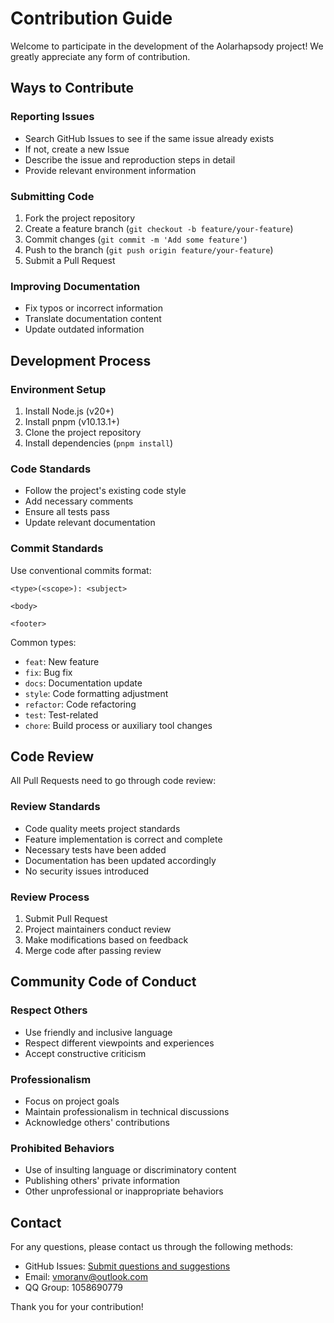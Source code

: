 # Contribution Guide

Welcome to participate in the development of the Aolarhapsody project! We greatly appreciate any form of contribution.

## Ways to Contribute

### Reporting Issues

- Search GitHub Issues to see if the same issue already exists
- If not, create a new Issue
- Describe the issue and reproduction steps in detail
- Provide relevant environment information

### Submitting Code

1. Fork the project repository
2. Create a feature branch (`git checkout -b feature/your-feature`)
3. Commit changes (`git commit -m 'Add some feature'`)
4. Push to the branch (`git push origin feature/your-feature`)
5. Submit a Pull Request

### Improving Documentation

- Fix typos or incorrect information
- Translate documentation content
- Update outdated information

## Development Process

### Environment Setup

1. Install Node.js (v20+)
2. Install pnpm (v10.13.1+)
3. Clone the project repository
4. Install dependencies (`pnpm install`)

### Code Standards

- Follow the project's existing code style
- Add necessary comments
- Ensure all tests pass
- Update relevant documentation

### Commit Standards

Use conventional commits format:

```
<type>(<scope>): <subject>

<body>

<footer>
```

Common types:

- `feat`: New feature
- `fix`: Bug fix
- `docs`: Documentation update
- `style`: Code formatting adjustment
- `refactor`: Code refactoring
- `test`: Test-related
- `chore`: Build process or auxiliary tool changes

## Code Review

All Pull Requests need to go through code review:

### Review Standards

- Code quality meets project standards
- Feature implementation is correct and complete
- Necessary tests have been added
- Documentation has been updated accordingly
- No security issues introduced

### Review Process

1. Submit Pull Request
2. Project maintainers conduct review
3. Make modifications based on feedback
4. Merge code after passing review

## Community Code of Conduct

### Respect Others

- Use friendly and inclusive language
- Respect different viewpoints and experiences
- Accept constructive criticism

### Professionalism

- Focus on project goals
- Maintain professionalism in technical discussions
- Acknowledge others' contributions

### Prohibited Behaviors

- Use of insulting language or discriminatory content
- Publishing others' private information
- Other unprofessional or inappropriate behaviors

## Contact

For any questions, please contact us through the following methods:

- GitHub Issues: [Submit questions and suggestions](https://github.com/vmoranv/aolarhapsody/issues)
- Email: [vmoranv@outlook.com](mailto:vmoranv@outlook.com)
- QQ Group: 1058690779

Thank you for your contribution!

